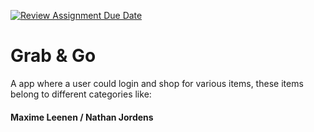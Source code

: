 [![Review Assignment Due Date](https://classroom.github.com/assets/deadline-readme-button-22041afd0340ce965d47ae6ef1cefeee28c7c493a6346c4f15d667ab976d596c.svg)](https://classroom.github.com/a/twPj_hbU)

# Grab & Go

A app where a user could login and shop for various items, these items belong to different categories like:

#### Maxime Leenen / Nathan Jordens
